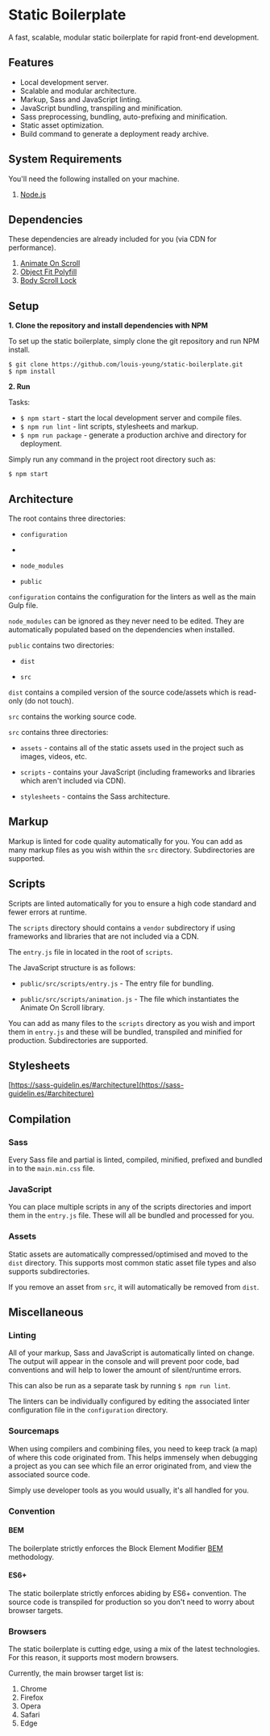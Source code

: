 ﻿# Static Boilerplate

A fast, scalable, modular static boilerplate for rapid front-end development.

## Features

- Local development server.
- Scalable and modular architecture.
- Markup, Sass and JavaScript linting.
- JavaScript bundling, transpiling and minification.
- Sass preprocessing, bundling, auto-prefixing and minification.
- Static asset optimization.
- Build command to generate a deployment ready archive.

## System Requirements

You'll need the following installed on your machine.

1.  [Node.js](https://nodejs.org/en/download/)

## Dependencies

These dependencies are already included for you (via CDN for performance).

1. [Animate On Scroll](https://michalsnik.github.io/aos/)
2. [Object Fit Polyfill](https://www.npmjs.com/package/objectFitPolyfill)
3. [Body Scroll Lock](https://www.npmjs.com/package/body-scroll-lock)

## Setup

**1. Clone the repository and install dependencies with NPM**

To set up the static boilerplate, simply clone the git repository and run NPM install.

```
$ git clone https://github.com/louis-young/static-boilerplate.git
$ npm install
```

**2. Run**

Tasks:

- `$ npm start` - start the local development server and compile files.
- `$ npm run lint` - lint scripts, stylesheets and markup.
- `$ npm run package` - generate a production archive and directory for deployment.

Simply run any command in the project root directory such as:

`$ npm start`

## Architecture

The root contains three directories:

- `configuration`
-
- `node_modules`

- `public`

`configuration` contains the configuration for the linters as well as the main Gulp file.

`node_modules` can be ignored as they never need to be edited. They are automatically populated based on the dependencies when installed.

`public` contains two directories:

- `dist`

- `src`

`dist` contains a compiled version of the source code/assets which is read-only (do not touch).

`src` contains the working source code.

`src` contains three directories:

- `assets` - contains all of the static assets used in the project such as images, videos, etc.

- `scripts` - contains your JavaScript (including frameworks and libraries which aren't included via CDN).

- `stylesheets` - contains the Sass architecture.

## Markup

Markup is linted for code quality automatically for you. You can add as many markup files as you wish within the `src` directory. Subdirectories are supported.

## Scripts

Scripts are linted automatically for you to ensure a high code standard and fewer errors at runtime.

The `scripts` directory should contains a `vendor` subdirectory if using frameworks and libraries that are not included via a CDN.

The `entry.js` file in located in the root of `scripts`.

The JavaScript structure is as follows:

- `public/src/scripts/entry.js` - The entry file for bundling.

- `public/src/scripts/animation.js` - The file which instantiates the Animate On Scroll library.

You can add as many files to the `scripts` directory as you wish and import them in `entry.js` and these will be bundled, transpiled and minified for production. Subdirectories are supported.

## Stylesheets

[https://sass-guidelin.es/#architecture](https://sass-guidelin.es/#architecture)

## Compilation

### Sass

Every Sass file and partial is linted, compiled, minified, prefixed and bundled in to the `main.min.css` file.

### JavaScript

You can place multiple scripts in any of the scripts directories and import them in the `entry.js` file. These will all be bundled and processed for you.

### Assets

Static assets are automatically compressed/optimised and moved to the `dist` directory. This supports most common static asset file types and also supports subdirectories.

If you remove an asset from `src`, it will automatically be removed from `dist`.

## Miscellaneous

### Linting

All of your markup, Sass and JavaScript is automatically linted on change. The output will appear in the console and will prevent poor code, bad conventions and will help to lower the amount of silent/runtime errors.

This can also be run as a separate task by running `$ npm run lint`.

The linters can be individually configured by editing the associated linter configuration file in the `configuration` directory.

### Sourcemaps

When using compilers and combining files, you need to keep track (a map) of where this code originated from. This helps immensely when debugging a project as you can see which file an error originated from, and view the associated source code.

Simply use developer tools as you would usually, it's all handled for you.

### Convention

#### BEM

The boilerplate strictly enforces the Block Element Modifier [BEM](http://getbem.com/) methodology.

#### ES6+

The static boilerplate strictly enforces abiding by ES6+ convention. The source code is transpiled for production so you don't need to worry about browser targets.

### Browsers

The static boilerplate is cutting edge, using a mix of the latest technologies. For this reason, it supports most modern browsers.

Currently, the main browser target list is:

1. Chrome
2. Firefox
3. Opera
4. Safari
5. Edge

